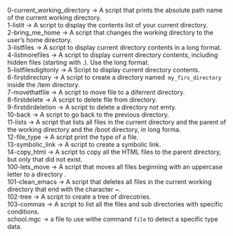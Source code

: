 0-current_working_directory  &rarr;  A script that prints the absolute path name of the current working directory.<br>
1-listit  &rarr;  A script to display the contents list of your current directory.<br>
2-bring_me_home  &rarr;  A script  that changes the working directory to the user’s home directory.<br>
3-listfiles  &rarr; A script to display current directory contents in a long format.<br>
4-listmorefiles  &rarr;  A script to display current directory contents, including hidden files (starting with .). Use the long format.<br>
5-listfilesdigitonly  &rarr; A Script to display current directory contents.<br>
6-firstdirectory  &rarr;  A script to create a directory named`` my_firs_directory`` inside the /tem directory.<br>
7-movethatfile  &rarr; A script to move file to a diferrent directory.<br>
8-firstdelete  &rarr; A script to delete file from directory.<br>
9-firstdirdeletion  &rarr;  A script to delete a directory not emty.<br>
10-back  &rarr; A script to go back to the previous directory.<br>
11-lists  &rarr;  A script that lists all files in the current directory and the parent of the working directory and the /boot directory, in long forma.<br>
12-file_type  &rarr;  A script print the type of a file.<br>
13-symbolic_link  &rarr;  A script to create a symbolic link.<br>
14-copy_html  &rarr;  A script to copy all the HTML files to the parent directory, but only that did not exist.<br>
100-lets_move  &rarr; A script that moves all files beginning with an uppercase letter to a directory .<br>
101-clean_emacs  &rarr; A script that deletes all files in the current working directory that end with the character ~.<br>
102-tree  &rarr;  A script to create a tree of direcotries.<br>
103-commas  &rarr; A script to list all the files and sub directories with specific conditions.<br>
school.mgc  &rarr; a file to use withe command ``file`` to detect a specific type data.<br>
